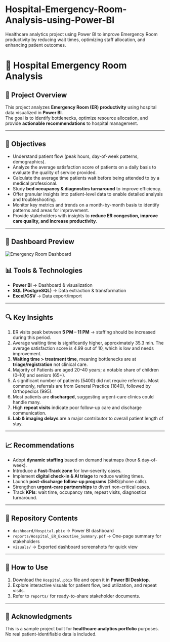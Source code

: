 # Hospital-Emergency-Room-Analysis-using-Power-BI
Healthcare analytics project using Power BI to improve Emergency Room productivity by reducing wait times, optimizing staff allocation, and enhancing patient outcomes.
# 🏥 Hospital Emergency Room Analysis

## 📌 Project Overview
This project analyzes **Emergency Room (ER) productivity** using hospital data visualized in **Power BI**.  
The goal is to identify bottlenecks, optimize resource allocation, and provide **actionable recommendations** to hospital management.

---

## 🎯 Objectives
- Understand patient flow (peak hours, day-of-week patterns, demographics).
- Analyze the average satisfaction score of patients on a daily basis to evaluate the quality of service provided.
- Calculate the average time patients wait before being attended to by a medical professional.
- Study **bed occupancy & diagnostics turnaround** to improve efficiency.
- Offer granular insights into patient-level data to enable detailed analysis and troubleshooting.
- Monitor key metrics and trends on a month-by-month basis to identify patterns and areas for improvement.
- Provide stakeholders with insights to **reduce ER congestion, improve care quality, and increase productivity**.

---

## 📸 Dashboard Preview
![Emergency Room Dashboard](Consolidate_view.png)

## 📊 Tools & Technologies
- **Power BI** → Dashboard & visualization  
- **SQL (PostgreSQL)** → Data extraction & transformation   
- **Excel/CSV** → Data export/import  

---

## 🔍 Key Insights
1. ER visits peak between **5 PM – 11 PM** → staffing should be increased during this period.
2. Average waiting time is significantly higher, approximately 35.3 min. The average satisfaction score is 4.99 out of 10, which is low and needs improvement.
3. **Waiting time > treatment time**, meaning bottlenecks are at **triage/registration** not clinical care.  
4. Majority of Patients are aged 20–40 years; a notable share of children (0–10) and seniors (65+).
5. A significant number of patients (5400) did not require referrals. Most commonly, referrals are from General Practice (1840), followed by Orthopedics (995). 
6. Most patients are **discharged**, suggesting urgent-care clinics could handle many.  
7. High **repeat visits** indicate poor follow-up care and discharge communication.  
8. **Lab & imaging delays** are a major contributor to overall patient length of stay.  

---

## 📈 Recommendations
- Adopt **dynamic staffing** based on demand heatmaps (hour & day-of-week).  
- Introduce a **Fast-Track zone** for low-severity cases.  
- Implement **digital check-in & AI triage** to reduce waiting times.  
- Launch **post-discharge follow-up programs** (SMS/phone calls).  
- Strengthen **urgent-care partnerships** to divert non-critical cases.  
- Track **KPIs**: wait time, occupancy rate, repeat visits, diagnostics turnaround.  

---

## 📂 Repository Contents
- `dashboard/Hospital.pbix` → Power BI dashboard  
- `reports/Hospital_ER_Executive_Summary.pdf` → One-page summary for stakeholders  
- `visuals/` → Exported dashboard screenshots for quick view  

---

## 📌 How to Use
1. Download the `Hospital.pbix` file and open it in **Power BI Desktop**.  
2. Explore interactive visuals for patient flow, bed utilization, and repeat visits.  
3. Refer to `reports/` for ready-to-share stakeholder documents.  

---

## 🙌 Acknowledgments
This is a sample project built for **healthcare analytics portfolio** purposes.  
No real patient-identifiable data is included.
